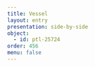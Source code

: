 ```yaml
---
title: Vessel
layout: entry
presentation: side-by-side
object:
  - id: ptl-25724
order: 456
menu: false
---
```


